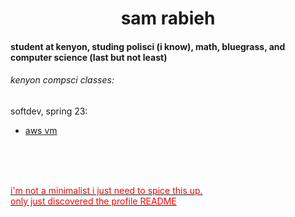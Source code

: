 <html>
<head>
  <!--empty so far, for later use-->
</head>

<div>
  <h1 align="center">
    sam rabieh
  </h1>
  
  <h4>
    student at kenyon, studing polisci (i know), math, bluegrass, and computer science (last but not least)
  </h4>
  
  <h6>
    kenyon compsci classes:
  </h6>
    <p>
      softdev, spring 23:
      <ul>
        <li><a href="http://34.229.136.9">aws vm</li>
      </ul>
    </p>
    <br><br><br>
    <p style="color:red;">i'm not a minimalist i just need to spice this up.
      <br>only just discovered the profile README
    </p>
</div>

</html>

<!--
**srabieh/srabieh** is a ✨ _special_ ✨ repository because its `README.md` (this file) appears on your GitHub profile.

Here are some ideas to get you started:

- 🔭 I’m currently working on ...
- 🌱 I’m currently learning ...
- 👯 I’m looking to collaborate on ...
- 🤔 I’m looking for help with ...
- 💬 Ask me about ...
- 📫 How to reach me: ...
- 😄 Pronouns: ...
- ⚡ Fun fact: ...
-->
